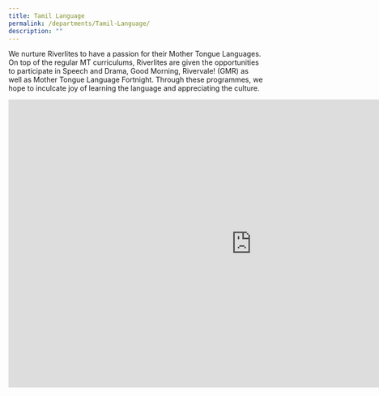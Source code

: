 ```yaml
---
title: Tamil Language
permalink: /departments/Tamil-Language/
description: ""
---
```

We nurture Riverlites to have a passion for their Mother Tongue Languages. On top of the regular MT curriculums, Riverlites are given the opportunities to participate in Speech and Drama, Good Morning, Rivervale! (GMR) as well as Mother Tongue Language Fortnight. Through these programmes, we hope to inculcate joy of learning the language and appreciating the culture.

<iframe allowfullscreen="true" height="569" width="960" frameborder="0" src="https://docs.google.com/presentation/d/e/2PACX-1vSm2YHJv03WfX-ANy4HVglyIYmb5pU2SPz31_CccPYX7jAXwamUP73x3PRnGk3JOS-Zvt1x_A2oaarb/embed?start=false&amp;loop=false&amp;delayms=3000"></iframe>